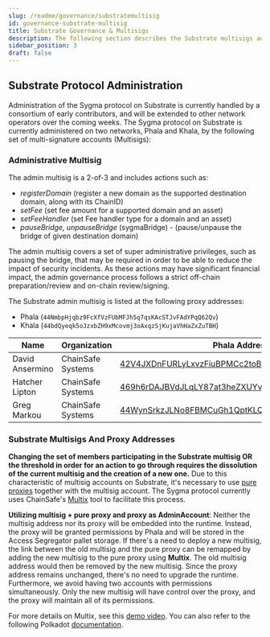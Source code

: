 ```yaml
---
slug: /readme/governance/substratemultisig
id: governance-substrate-multisig
title: Substrate Governance & Multisigs
description: The following section describes the Substrate multisigs administrating the Sygma protocol.
sidebar_position: 3
draft: false
---
```


## Substrate Protocol Administration

Administration of the Sygma protocol on Substrate is currently handled by a consortium of early contributors, and will be extended to other network operators over the coming weeks. The Sygma protocol on Substrate is currently administered on two networks, Phala and Khala, by the following set of multi-signature accounts (Multisigs):

### Administrative Multisig

The admin multisig is a 2-of-3 and includes actions such as:
- *registerDomain* (register a new domain as the supported destination domain, along with its ChainID)
- *setFee* (set fee amount for a supported domain and an asset)
- *setFeeHandler* (set Fee handler type for a domain and an asset)
- *pauseBridge, unpauseBridge* (sygmaBridge) - (pause/unpause the bridge of given destination domain)

The admin multisig covers a set of super administrative privileges, such as pausing the bridge, that may be required in order to be able to reduce the impact of security incidents. As these actions may have significant financial impact, the admin governance process follows a strict off-chain preparation/review and on-chain review/signing. 

The Substrate admin multisig is listed at the following proxy addresses: 
- Phala (`44NmbpHjqbz9FcXfVzFUbMFJh5q7qsKAcSTJvFAdYPqQ62Qv`) 
- Khala (`44bdQyeqk5oJzxbZH9xMcovmj3oAxqzSjKujaVhHaZxZuTBH`)

| Name            | Organization      | Phala Address                                                                                                                | Khala Address                                                                                                                |
| --------------- | ----------------- | ------------------------------------------------------------------------------------------------------------------------------------- | ------------------------------------------------------------------------------------------------------------------------------------- |
| David Ansermino | ChainSafe Systems | [42V4JXDnFURLyLxvzFiuBPMCc2toBsrFVWUksG3B3T2vQRca](https://phala.subscan.io/account/42V4JXDnFURLyLxvzFiuBPMCc2toBsrFVWUksG3B3T2vQRca) | [463z1zM2pADFN8MtUaKc3V1L3djcET5GjkKG2yTsJqu48GvZ](https://khala.subscan.io/account/463z1zM2pADFN8MtUaKc3V1L3djcET5GjkKG2yTsJqu48GvZ) |
| Hatcher Lipton  | ChainSafe Systems | [469h6rDAJBVdJLqLY87at3heZXUYvj5ZyxANz1wyKW1RcUTx](https://phala.subscan.io/account/469h6rDAJBVdJLqLY87at3heZXUYvj5ZyxANz1wyKW1RcUTx) | [45jwfY6R8FMJpJwxHyRmmCrh6vZkBSa5C3kBvhQ5d3rB6HhZ](https://khala.subscan.io/account/45jwfY6R8FMJpJwxHyRmmCrh6vZkBSa5C3kBvhQ5d3rB6HhZ) |
| Greg Markou     | ChainSafe Systems | [44WynSrkzJLNo8FBMCuGh1QptKLQHGSJ5YYqEx7RhHaFQJLj](https://phala.subscan.io/account/41Dd2cFGSV7i4Qtdn7GQMmbQ5BwUohNAaHQdcry12Tdx5X58) | [41Dd2cFGSV7i4Qtdn7GQMmbQ5BwUohNAaHQdcry12Tdx5X58](https://khala.subscan.io/account/45jwfY6R8FMJpJwxHyRmmCrh6vZkBSa5C3kBvhQ5d3rB6HhZ) |

### Substrate Multisigs And Proxy Addresses

**Changing the set of members participating in the Substrate multisig OR the threshold in order for an action to go through requires the dissolution of the current multisig and the creation of a new one.** Due to this characteristic of multisig accounts on Substrate, it's necessary to use [pure proxies](https://wiki.polkadot.network/docs/learn-proxies#anonymous-proxy-pure-proxy) together with the multisig account. The Sygma protocol currently uses ChainSafe's [Multix](https://multix.chainsafe.io) tool to facilitate this process. 

**Utilizing multisig + pure proxy and proxy as AdminAccount**: Neither the multisig address nor its proxy will be embedded into the runtime. Instead, the proxy will be granted permissions by Phala and will be stored in the Access Segregator pallet storage. If there's a need to deploy a new multisig, the link between the old multisig and the pure proxy can be remapped by adding the new multisig to the pure proxy using **Multix**. The old multisig address would then be removed by the new multisig. Since the proxy address remains unchanged, there's no need to upgrade the runtime. Furthermore, we avoid having two accounts with permissions simultaneously. Only the new multisig will have control over the proxy, and the proxy will maintain all of its permissions.

For more details on Multix, see this [demo video](https://www.youtube.com/watch?v=APxPsawebJw). You can also refer to the following Polkadot [documentation](https://wiki.polkadot.network/docs/learn-account-multisig#multisig-with-multix-tool).
